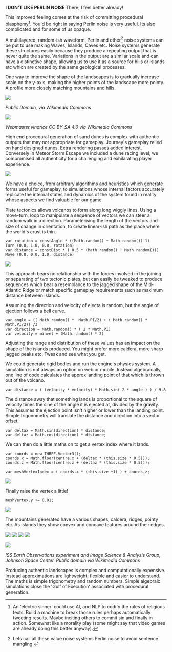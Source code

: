
__I DON'T LIKE PERLIN NOISE__ There, I feel better already!

This improved feeling comes at the risk of committing procedural blasphemy[^BLASPHEMY]. You'd be right in saying Perlin noise is very useful. Its also complicated and for some of us opaque.


A multilayered, random-ish waveform, Perlin and other[^MANGLE] noise systems can be put to use making Waves, Islands, Caves etc. Noise systems generate these structures easily because they produce a repeating output that is never quite the same. Variations in the output are a similar scale and can have a distinctive shape, allowing us to use it as a source for hills or islands etc which are created by the same geological processes.


One way to improve the shape of the landscapes is to gradually increase scale on the y-axis, making the higher points of the landscape more pointy. A profile more closely matching mountains and hills.


![](./assets/Main_ridge_of_the_cuillin_in_skye_arp.png)

_Public Domain, via Wikimedia Commons_

![](./assets/Bacin_zari_2015.jpg)

_Webmaster.vinarice CC BY-SA 4.0 via Wikimedia Commons_


High end procedural generation of sand dunes is complex with authentic outputs that may not appropriate for gameplay. Journey's gameplay relied on hand designed dunes. Extra rendering passes added interest. Conversely in Meteor Storm Escape we included a dune racing level, we compromised all authenticity for a challenging and exhilarating player experience.

![](assets/MeteorStorm_Screengrab01_2012_04_10.png)

We have a choice, from arbitrary algorithms and heuristics which generate forms useful for gameplay, to simulations whose internal factors accurately replicate the internal states and dynamics of the system found in reality whose aspects we find valuable for our game.

Plate tectonics allows volcanos to form along long wiggly lines. Using a move-turn, loop to manipulate a sequence of vectors we can steer a random walk in a direction. Parameterising the length of the vectors and size of change in orientation, to create linear-ish path as the place where the world's crust is thin.

~~~
var rotation = constAngle * ((Math.random() + Math.random())-1)
Turn (0.0, 1.0, 0.0, rotation)
var distance = constDist * ( 0.5 * (Math.random() + Math.random()))
Move (0.0, 0.0, 1.0, distance)
~~~

![](./assets/IMG_4253.JPG)

This approach bears no relationship with the forces involved in the joining or separating of two tectonic plates, but can easily be tweaked to produce sequences which bear a resemblance to the jagged shape of the Mid-Atlantic Ridge or match specific gameplay requirements such as maximum distance between islands.

Assuming the direction and velocity of ejecta is random, but the angle of ejection follows a bell curve.

~~~
var angle = (( Math.random() *  Math.PI/2) + ( Math.random() *  Math.PI/2)) /3
var direction = Math.random() * ( 2 * Math.PI)
var velocity = minvel + (Math.random() * 2)
~~~

Adjusting the range and distribution of these values has an impact on the shape of the islands produced. You might prefer more caldera, more sharp jagged peaks etc. Tweak and see what you get.

We could generate rigid bodies and run the engine's physics system. A simulation is not always an option on web or mobile. Instead algebraically, one line of code calculates the approx landing point of that which is thrown out of the volcano.

~~~
var distance = ( (velocity * velocity) * Math.sin( 2 * angle ) ) / 9.8
~~~

The distance away that something lands is proportional to the square of velocity times the sine of the angle it is ejected at, divided by the gravity. This assumes the ejection point isn't higher or lower than the landing point. Simple trigonometry will translate the distance and direction into a vector offset.

~~~
var deltax = Math.sin(direction) * distance;
var deltaz = Math.cos(direction) * distance;
~~~

We can then do a little maths on to get a vertex index where it lands.

~~~
var coords = new THREE.Vector3();
coords.x = Math.floor(centre.x + (deltax * (this.size * 0.5)));
coords.z = Math.floor(centre.z + (deltaz * (this.size * 0.5)));

var meshVertexIndex = ( coords.x * (this.size +1) ) + coords.z;
~~~

![](./assets/IMG_4254.JPG)

Finally raise the vertex a little!

~~~
meshVertex.y += 0.01;
~~~

![](./assets/IMG_4255.JPG)


The mountains generated have a various shapes, caldera, ridges, pointy etc. As islands they show convex and concave features around their edges.

![](./assets/Screenshot_20190905_114703.png)
![](./assets/Screenshot_20190905_114752.png)
![](./assets/Screenshot_20190905_114846.png)
![](./assets/Screenshot_20190905_115253.png)


![](./assets/MtCleveland_ISS013-E-24184.jpg)

_ISS Earth Observations experiment and Image Science &amp; Analysis Group, Johnson Space Center. Public domain via Wikimedia Commons_


Producing authentic landscapes is complex and computationally expensive. Instead approximations are lightweight, flexible and easier to understand. The maths is simple trigonometry and random numbers. Simple algebraic simulations close the 'Gulf of Execution' associated with  procedural generation.



[^MANGLE]: Lets call all these value noise systems Perlin noise to avoid sentence mangling.


[^BLASPHEMY]: An 'electric sinner' could use AI, and NLP to codify the rules of religious texts. Build a machine to break those rules perhaps automatically tweeting results. Maybe inciting others to commit sin and finally in action. Somewhat like a morality play (some might say that video games are already doing this better anyway).
